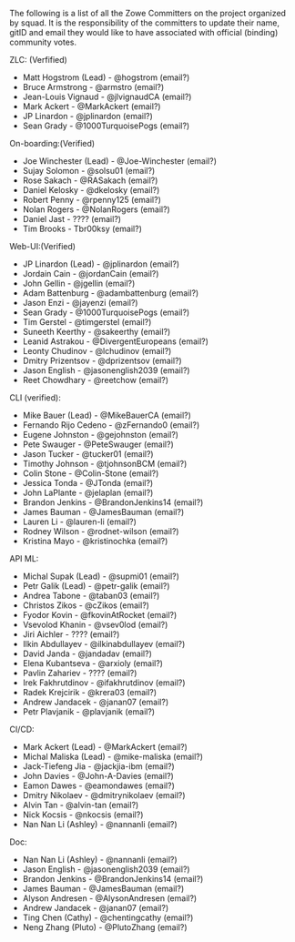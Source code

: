 The following is a list of all the Zowe Committers on the project organized by squad. It is the responsibility of the committers to update their name, gitID and email they would like to have associated with official (binding) community votes. 

ZLC: (Verfified)
- Matt Hogstrom (Lead) - @hogstrom (email?)
- Bruce Armstrong - @armstro (email?)
- Jean-Louis Vignaud - @jlvignaudCA (email?)
- Mark Ackert - @MarkAckert (email?)
- JP Linardon - @jplinardon (email?)
- Sean Grady - @1000TurquoisePogs (email?)


On-boarding:(Verified)
- Joe Winchester (Lead) - @Joe-Winchester (email?)
- Sujay Solomon - @solsu01 (email?)
- Rose Sakach - @RASakach (email?)
- Daniel Kelosky - @dkelosky (email?)
- Robert Penny - @rpenny125 (email?)
- Nolan Rogers - @NolanRogers (email?)
- Daniel Jast - ???? (email?)
- Tim Brooks - Tbr00ksy (email?)


Web-UI:(Verified)
- JP Linardon (Lead) - @jplinardon (email?)
- Jordain Cain - @jordanCain (email?)
- John Gellin - @jgellin (email?)
- Adam Battenburg - @adambattenburg (email?)
- Jason Enzi - @jayenzi (email?)
- Sean Grady - @1000TurquoisePogs (email?)
- Tim Gerstel - @timgerstel (email?)
- Suneeth Keerthy - @sakeerthy (email?)
- Leanid Astrakou - @DivergentEuropeans (email?)
- Leonty Chudinov - @lchudinov (email?)
- Dmitry Prizentsov - @dprizentsov (email?)
- Jason English - @jasonenglish2039 (email?)
- Reet Chowdhary - @reetchow (email?)


CLI (verified):
- Mike Bauer (Lead) - @MikeBauerCA (email?)
- Fernando Rijo Cedeno - @zFernando0 (email?)
- Eugene Johnston - @gejohnston (email?)
- Pete Swauger - @PeteSwauger (email?)
- Jason Tucker - @tucker01 (email?)
- Timothy Johnson - @tjohnsonBCM (email?)
- Colin Stone - @Colin-Stone (email?)
- Jessica Tonda - @JTonda (email?)
- John LaPlante - @jelaplan (email?)
- Brandon Jenkins - @BrandonJenkins14 (email?)
- James Bauman - @JamesBauman (email?)
- Lauren Li - @lauren-li (email?)
- Rodney Wilson - @rodnet-wilson (email?)
- Kristina Mayo - @kristinochka (email?)


API ML:
- Michal Supak (Lead) - @supmi01 (email?)
- Petr Galik (Lead) - @petr-galik (email?)
- Andrea Tabone - @taban03 (email?)
- Christos Zikos - @cZikos (email?)
- Fyodor Kovin - @fkovinAtRocket (email?)
- Vsevolod Khanin - @vsev0lod (email?)
- Jiri Aichler - ???? (email?)
- Ilkin Abdullayev - @ilkinabdullayev (email?)
- David Janda - @jandadav (email?)
- Elena Kubantseva - @arxioly (email?)
- Pavlin Zahariev - ???? (email?)
- Irek Fakhrutdinov - @ifakhrutdinov (email?)
- Radek Krejcirik - @krera03 (email?)
- Andrew Jandacek - @janan07 (email?)
- Petr Plavjanik - @plavjanik (email?)


CI/CD:
- Mark Ackert (Lead) - @MarkAckert (email?)
- Michal Maliska (Lead) - @mike-maliska (email?)
- Jack-Tiefeng Jia - @jackjia-ibm (email?)
- John Davies - @John-A-Davies (email?)
- Eamon Dawes - @eamondawes (email?)
- Dmitry Nikolaev - @dmitrynikolaev (email?)
- Alvin Tan - @alvin-tan (email?)
- Nick Kocsis - @nkocsis (email?)
- Nan Nan Li (Ashley) - @nannanli (email?)


Doc:
- Nan Nan Li (Ashley) - @nannanli (email?)
- Jason English - @jasonenglish2039 (email?)
- Brandon Jenkins - @BrandonJenkins14 (email?)
- James Bauman - @JamesBauman (email?)
- Alyson Andresen - @AlysonAndresen (email?)
- Andrew Jandacek - @janan07 (email?)
- Ting Chen (Cathy) - @chentingcathy (email?)
- Neng Zhang (Pluto) - @PlutoZhang (email?)
